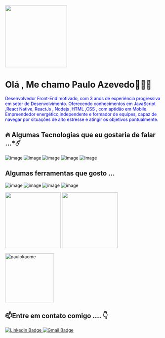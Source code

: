 &nbsp;&nbsp;&nbsp;&nbsp;&nbsp;&nbsp;&nbsp;&nbsp;&nbsp;&nbsp;&nbsp;&nbsp;&nbsp;&nbsp;&nbsp;&nbsp;&nbsp;&nbsp;&nbsp;&nbsp;&nbsp;&nbsp;&nbsp;&nbsp;&nbsp;&nbsp;&nbsp;&nbsp;&nbsp;&nbsp;&nbsp;&nbsp;&nbsp;&nbsp;&nbsp;&nbsp;&nbsp;&nbsp;&nbsp;&nbsp;&nbsp;&nbsp;&nbsp;&nbsp;&nbsp;&nbsp;&nbsp;&nbsp;&nbsp;&nbsp;&nbsp;&nbsp;&nbsp;&nbsp;&nbsp;&nbsp;&nbsp;&nbsp;&nbsp;&nbsp;&nbsp;&nbsp;&nbsp;&nbsp;&nbsp;&nbsp;&nbsp;&nbsp;&nbsp;&nbsp;&nbsp;&nbsp;&nbsp;&nbsp;&nbsp;&nbsp;&nbsp;&nbsp;&nbsp;&nbsp;&nbsp;&nbsp;&nbsp;&nbsp;&nbsp;&nbsp;&nbsp;&nbsp;&nbsp;<img width="200" 
  src="https://www.imagemhost.com.br/images/2021/07/19/Evva_computer_2-2-1.gif"  alt="">
# Olá , Me chamo Paulo Azevedo👋👨‍💻
 <div>  
<p id="foo" style="color: blue">Desenvolvedor Front-End motivado, com 3 anos de experiência progressiva em setor de Desenvolvimento. Oferecendo conhecimentos em JavaScript ,React Native, ReactJs , Nodejs ,HTML ,CSS , com aptidão em Mobile. Empreendedor energético,independente e formador de equipes, capaz de navegar por situações de alto estresse e atingir os objetivos pontualmente. </p>
</div>

## 🔥  Algumas Tecnologias que eu gostaria de falar ...*☄️
	 
![image](https://img.shields.io/badge/HTML-239120?style=for-the-badge&logo=html5&logoColor=white`)  ![image](https://img.shields.io/badge/JavaScript-F7DF1E?style=for-the-badge&logo=javascript&logoColor=black) ![image](https://img.shields.io/badge/React_Native-20232A?style=for-the-badge&logo=react&logoColor=61DAFB)
  ![image](https://img.shields.io/badge/React-20232A?style=for-the-badge&logo=react&logoColor=61DAFB)  ![image](https://img.shields.io/badge/Vue.js-35495E?style=for-the-badge&logo=vuedotjs&logoColor=4FC08D) 


##  Algumas ferramentas que gosto ...
![image](https://img.shields.io/badge/npm-CB3837?style=for-the-badge&logo=npm&logoColor=white) ![image](https://img.shields.io/badge/Yarn-2C8EBB?style=for-the-badge&logo=yarn&logoColor=white) ![image](https://img.shields.io/badge/Git-F05032?style=for-the-badge&logo=git&logoColor=white) ![image](https://img.shields.io/badge/CSS3-1572B6?style=for-the-badge&logo=css3&logoColor=white) 
<p></p>

<div>
    <img height="180em" src="https://github-readme-stats.vercel.app/api?username=paulokaome&show_icons=true&theme=dracula&include_all_commits=true&count_private=true"/>
    <img height="180em" src="https://github-readme-stats.vercel.app/api/top-langs/?username=paulokaome&layout=compact&langs_count=16&theme=dracula"/>
</div>

<!-- Vertical Spacer -->
<p></p>
<img align="center" src="https://github-readme-streak-stats.herokuapp.com/?user=paulokaome&theme=dracula" alt="paulokaome" height="158"/>

<!-- Trophies -->
<!--<p align="left"> <a href="https://github.com/ryo-ma/github-profile-trophy"><img src="https://github-profile-trophy.vercel.app/?username=motirck&theme=onedark&title=MultiLanguage,Commit,Followers,PullRequest,Stars" width="760" alt="motirck" /></a> </p>-->

## 📫Entre em contato  comigo .... 👇

[![Linkedin Badge](https://img.shields.io/badge/-Paulo%20Azevedo-0077B5?style=flat-square&logo=Linkedin&logoColor=white&link=https://www.linkedin.com/in/pauloemidio/)  ](https://www.linkedin.com/in/pauloemidio/)
[![Gmail Badge](https://img.shields.io/badge/-pauloemidioazevedo@gmail.com-D14836?style=flat-square&logo=Gmail&logoColor=white&link=mailto:pauloemidioazevedo@gmail.com)](mailto:pauloemidioazevedo@gmail.com)
